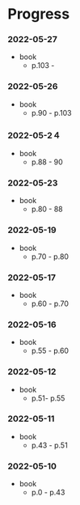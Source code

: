 # Progress

### 2022-05-27
- book
	- p.103 -

### 2022-05-26
- book
    - p.90 - p.103

### 2022-05-2４
- book
	- p.88 - 90

### 2022-05-23
- book
	- p.80 - 88

### 2022-05-19
- book
	- p.70 - p.80
	
### 2022-05-17
- book
	- p.60 - p.70
	
### 2022-05-16
- book
	- p.55 - p.60

### 2022-05-12
- book
	- p.51- p.55

### 2022-05-11
- book
	- p.43 - p.51
	
### 2022-05-10
- book
	- p.0 - p.43

